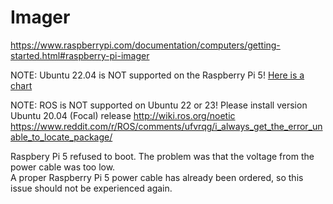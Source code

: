 
# Imager
https://www.raspberrypi.com/documentation/computers/getting-started.html#raspberry-pi-imager

NOTE: Ubuntu 22.04 is NOT supported on the Raspberry Pi 5! [Here is a chart](https://ubuntu.com/download/raspberry-pi)

NOTE: ROS is NOT supported on Ubuntu 22 or 23! Please install version Ubuntu 20.04 (Focal) release
http://wiki.ros.org/noetic
https://www.reddit.com/r/ROS/comments/ufvrqg/i_always_get_the_error_unable_to_locate_package/


Raspbery Pi 5 refused to boot. The problem was that the voltage from the power cable was too low.  
A proper Raspberry Pi 5 power cable has already been ordered, so this issue should not be experienced again.  



